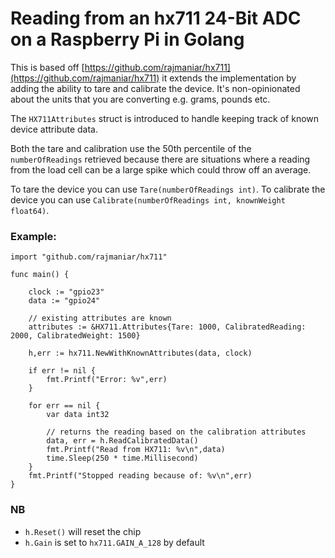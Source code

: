 # Reading from an hx711 24-Bit ADC on a Raspberry Pi in Golang

This is based off [https://github.com/rajmaniar/hx711](https://github.com/rajmaniar/hx711) it extends the implementation
by adding the ability to tare and calibrate the device. It's non-opinionated about the units that you are converting
e.g. grams, pounds etc.

The `HX711Attributes` struct is introduced to handle keeping track of known device attribute data.

Both the tare and calibration use the 50th percentile of the `numberOfReadings` retrieved because there are situations where a reading
from the load cell can be a large spike which could throw off an average.

To tare the device you can use `Tare(numberOfReadings int)`.
To calibrate the device you can use `Calibrate(numberOfReadings int, knownWeight float64)`.

### Example:

```
import "github.com/rajmaniar/hx711"

func main() {

   	clock := "gpio23"
   	data := "gpio24"

    // existing attributes are known
    attributes := &HX711.Attributes{Tare: 1000, CalibratedReading: 2000, CalibratedWeight: 1500}

   	h,err := hx711.NewWithKnownAttributes(data, clock)
   
   	if err != nil {
   		fmt.Printf("Error: %v",err)
   	}
   
   	for err == nil {
   		var data int32

   		// returns the reading based on the calibration attributes
   		data, err = h.ReadCalibratedData()
   		fmt.Printf("Read from HX711: %v\n",data)
   		time.Sleep(250 * time.Millisecond)
   	}
   	fmt.Printf("Stopped reading because of: %v\n",err)
}

```

### NB
* `h.Reset()` will reset the chip
* `h.Gain` is set to `hx711.GAIN_A_128` by default